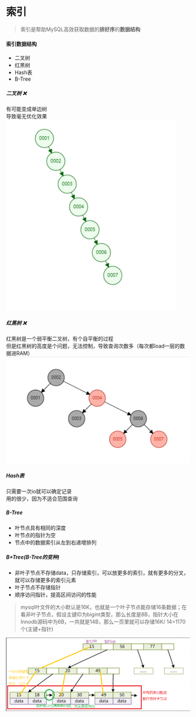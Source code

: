 # 索引
> 索引是帮助MySQL高效获取数据的**排好序**的**数据结构**  

#### 索引数据结构
- 二叉树  
- 红黑树  
- Hash表  
- B-Tree  

##### 二叉树 ❌
有可能变成单边树  
导致毫无优化效果  
![binary tree](pics/bt.png)

##### 红黑树 ❌
红黑树是一个弱平衡二叉树，有个自平衡的过程  
但是红黑树的高度是个问题，无法控制，导致查询次数多（每次都load一层的数据进RAM）  
![red black tree](pics/rbt.png)  

##### Hash表
只需要一次io就可以确定记录  
用的很少，因为不适合范围查询  

##### B-Tree
- 叶节点具有相同的深度  
- 叶节点的指针为空  
- 节点中的数据索引从左到右递增排列  

##### B+Tree(B-Tree的变种)  
- 非叶子节点不存储data，只存储索引，可以放更多的索引，就有更多的分叉，就可以存储更多的索引元素  
- 叶子节点不存储指针  
- 顺序访问指针，提高区间访问的性能  
> mysql叶文件的大小默认是16K，也就是一个叶子节点能存储16条数据；在看非叶子节点，假设主键ID为bigint类型，那么长度是8B，指针大小在Innodb源码中为6B，一共就是14B，那么一页里就可以存储16K/ 14=1170个(主键+指针)    

![b+tree](pics/B+Tree.png)

